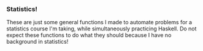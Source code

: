 ### Statistics! ###

These are just some general functions I made to automate problems for a
statistics course I'm taking, while simultaneously practicing Haskell. Do not
expect these functions to do what they should because I have no background in
statistics!
